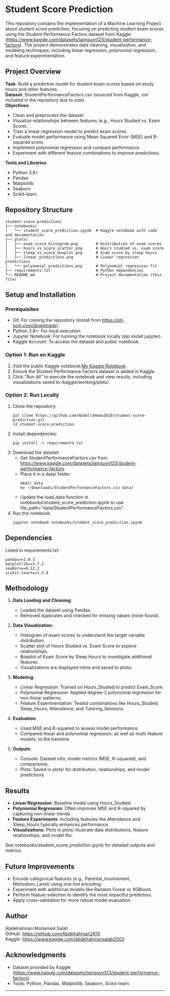 # Student Score Prediction

This repository contains the implementation of a  Machine Learning Project about student score prediction, focusing on predicting student exam scores using the Student Performance Factors dataset from Kaggle (https://www.kaggle.com/datasets/lainguyn123/student-performance-factors). The project demonstrates data cleaning, visualization, and modeling techniques, including linear regression, polynomial regression, and feature experimentation.

## Project Overview

**Task**: Build a predictive model for student exam scores based on study hours and other features.  
**Dataset**: StudentPerformanceFactors.csv (sourced from Kaggle, not included in the repository due to size).  
**Objectives**:  
- Clean and preprocess the dataset.  
- Visualize relationships between features (e.g., Hours Studied vs. Exam Score).  
- Train a linear regression model to predict exam scores.  
- Evaluate model performance using Mean Squared Error (MSE) and R-squared score.  
- Implement polynomial regression and compare performance.  
- Experiment with different feature combinations to improve predictions.  

**Tools and Libraries**:  
- Python 3.8+  
- Pandas  
- Matplotlib  
- Seaborn  
- Scikit-learn  

## Repository Structure

```
student-score-prediction/
├── notebooks/
│   └── student_score_prediction.ipynb  # Kaggle notebook with code and documentation
├── plots/
│   ├── exam_score_histogram.png        # Distribution of exam scores
│   ├── hours_vs_score_scatter.png      # Hours studied vs. exam score
│   ├── sleep_vs_score_boxplot.png      # Exam score by sleep hours
│   ├── linear_predictions.png          # Linear regression predictions
│   └── polynomial_predictions.png      # Polynomial regression fit
├── requirements.txt                    # Python dependencies
└── README.md                           # Project documentation (this file)

```

## Setup and Installation

### Prerequisites
- Git: For cloning the repository (install from https://git-scm.com/downloads).  
- Python 3.8+: For local execution.  
- Jupyter Notebook: For running the notebook locally (pip install jupyter).  
- Kaggle Account: To access the dataset and public notebook.  

### Option 1: Run on Kaggle
1. Visit the public Kaggle notebook:[My Kaggle Notebook]([https://www.kaggle.com/code/abdelrahmansalah2002/student-score-prediction])  
2. Ensure the Student Performance Factors dataset is added in Kaggle.  
3. Click "Run All" to execute the notebook and view results, including visualizations saved to /kaggle/working/plots/.

### Option 2: Run Locally
1. Clone the repository:  
   ```
   git clone https://github.com/Abdelrahman2610/student-score-prediction.git
   cd student-score-prediction
   ```
2. Install dependencies:  
   ```
   pip install -r requirements.txt
   ```
3. Download the dataset:  
   - Get StudentPerformanceFactors.csv from https://www.kaggle.com/datasets/lainguyn123/student-performance-factors.  
   - Place it in a data/ folder:  
     ```
     mkdir data
     mv ~/Downloads/StudentPerformanceFactors.csv data/
     ```
   - Update the load_data function in notebooks/student_score_prediction.ipynb to use file_path="data/StudentPerformanceFactors.csv".  
4. Run the notebook:  
   ```
   jupyter notebook notebooks/student_score_prediction.ipynb
   ```

## Dependencies
Listed in requirements.txt:  
```
pandas==2.0.3
matplotlib==3.7.2
seaborn==0.12.2
scikit-learn==1.3.0
```

## Methodology
1. **Data Loading and Cleaning**:  
   - Loaded the dataset using Pandas.  
   - Removed duplicates and checked for missing values (none found).  

2. **Data Visualization**:  
   - Histogram of exam scores to understand the target variable distribution.  
   - Scatter plot of Hours Studied vs. Exam Score to explore relationships.  
   - Boxplot of Exam Score by Sleep Hours to investigate additional features.  
   - Visualizations are displayed inline and saved to plots/.  

3. **Modeling**:  
   - Linear Regression: Trained on Hours_Studied to predict Exam_Score.  
   - Polynomial Regression: Applied degree-2 polynomial regression for non-linear patterns.  
   - Feature Experimentation: Tested combinations like Hours_Studied, Sleep_Hours, Attendance, and Tutoring_Sessions.  

4. **Evaluation**:  
   - Used MSE and R-squared to assess model performance.  
   - Compared linear and polynomial regression, as well as multi-feature models, to the baseline.  

5. **Outputs**:  
   - Console: Dataset info, model metrics (MSE, R-squared), and comparisons.  
   - Plots: Saved in plots/ for distribution, relationships, and model predictions.  

## Results
- **Linear Regression**: Baseline model using Hours_Studied.  
- **Polynomial Regression**: Often improves MSE and R-squared by capturing non-linear trends.  
- **Feature Experiments**: Including features like Attendance and Sleep_Hours typically enhances performance.  
- **Visualizations**: Plots in plots/ illustrate data distributions, feature relationships, and model fits.  

See notebooks/student_score_prediction.ipynb for detailed outputs and metrics.

## Future Improvements
- Encode categorical features (e.g., Parental_Involvement, Motivation_Level) using one-hot encoding.  
- Experiment with additional models like Random Forest or XGBoost.  
- Perform feature selection to identify the most impactful predictors.  
- Apply cross-validation for more robust model evaluation.  

## Author
Abdelrahman Mohamed Salah  
GitHub: https://github.com/Abdelrahman2610  
Kaggle: https://www.kaggle.com/abdelrahmansalah2002 

## Acknowledgments
- Dataset provided by Kaggle (https://www.kaggle.com/datasets/lainguyn123/student-performance-factors).  
- Tools: Python, Pandas, Matplotlib, Seaborn, Scikit-learn.  

---


